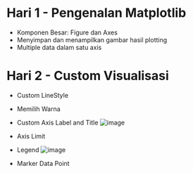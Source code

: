 # Hari 1 - Pengenalan Matplotlib
* Komponen Besar: Figure dan Axes
* Menyimpan dan menampilkan gambar hasil plotting
* Multiple data dalam satu axis

# Hari 2 - Custom Visualisasi
* Custom LineStyle
* Memilih Warna
* Custom Axis Label and Title
![image](https://user-images.githubusercontent.com/76572359/131565969-e0ebbab6-3890-491e-b1e9-23cbb66016b5.png)

* Axis Limit
* Legend
![image](https://user-images.githubusercontent.com/76572359/131566118-6b12f74d-62e4-4af4-9f83-d983e4dd6e89.png)

* Marker Data Point
